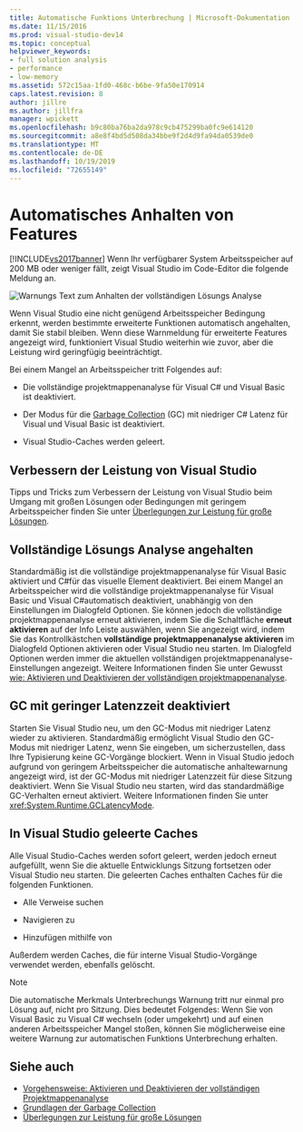 ```yaml
---
title: Automatische Funktions Unterbrechung | Microsoft-Dokumentation
ms.date: 11/15/2016
ms.prod: visual-studio-dev14
ms.topic: conceptual
helpviewer_keywords:
- full solution analysis
- performance
- low-memory
ms.assetid: 572c15aa-1fd0-468c-b6be-9fa50e170914
caps.latest.revision: 8
author: jillre
ms.author: jillfra
manager: wpickett
ms.openlocfilehash: b9c80ba76ba2da978c9cb475299ba0fc9e614120
ms.sourcegitcommit: a8e8f4bd5d508da34bbe9f2d4d9fa94da0539de0
ms.translationtype: MT
ms.contentlocale: de-DE
ms.lasthandoff: 10/19/2019
ms.locfileid: "72655149"
---
```

# <a name="automatic-feature-suspension"></a>Automatisches Anhalten von Features
[!INCLUDE[vs2017banner](../includes/vs2017banner.md)]
Wenn Ihr verfügbarer System Arbeitsspeicher auf 200 MB oder weniger fällt, zeigt Visual Studio im Code-Editor die folgende Meldung an.

 ![Warnungs Text zum Anhalten der vollständigen Lösungs Analyse](../code-quality/media/fsa-alert.png "FSA_Alert")

 Wenn Visual Studio eine nicht genügend Arbeitsspeicher Bedingung erkennt, werden bestimmte erweiterte Funktionen automatisch angehalten, damit Sie stabil bleiben. Wenn diese Warnmeldung für erweiterte Features angezeigt wird, funktioniert Visual Studio weiterhin wie zuvor, aber die Leistung wird geringfügig beeinträchtigt.

 Bei einem Mangel an Arbeitsspeicher tritt Folgendes auf:

- Die vollständige projektmappenanalyse für Visual C# und Visual Basic ist deaktiviert.

- Der Modus für die [Garbage Collection](https://msdn.microsoft.com/library/22b6cb97-0c80-4eeb-a2cf-5ed7655e37f9) (GC) mit niedriger C# Latenz für Visual und Visual Basic ist deaktiviert.

- Visual Studio-Caches werden geleert.

## <a name="improve-visual-studio-performance"></a>Verbessern der Leistung von Visual Studio
 Tipps und Tricks zum Verbessern der Leistung von Visual Studio beim Umgang mit großen Lösungen oder Bedingungen mit geringem Arbeitsspeicher finden Sie unter [Überlegungen zur Leistung für große Lösungen](https://github.com/dotnet/roslyn/wiki/Performance-considerations-for-large-solutions).

## <a name="full-solution-analysis-suspended"></a>Vollständige Lösungs Analyse angehalten
 Standardmäßig ist die vollständige projektmappenanalyse für Visual Basic aktiviert und C#für das visuelle Element deaktiviert. Bei einem Mangel an Arbeitsspeicher wird die vollständige projektmappenanalyse für Visual Basic und Visual C#automatisch deaktiviert, unabhängig von den Einstellungen im Dialogfeld Optionen. Sie können jedoch die vollständige projektmappenanalyse erneut aktivieren, indem Sie die Schaltfläche **erneut aktivieren** auf der Info Leiste auswählen, wenn Sie angezeigt wird, indem Sie das Kontrollkästchen **vollständige projektmappenanalyse aktivieren** im Dialogfeld Optionen aktivieren oder Visual Studio neu starten. Im Dialogfeld Optionen werden immer die aktuellen vollständigen projektmappenanalyse-Einstellungen angezeigt. Weitere Informationen finden Sie unter Gewusst [wie: Aktivieren und Deaktivieren der vollständigen projektmappenanalyse](../code-quality/how-to-enable-and-disable-full-solution-analysis-for-managed-code.md).

## <a name="gc-low-latency-disabled"></a>GC mit geringer Latenzzeit deaktiviert
 Starten Sie Visual Studio neu, um den GC-Modus mit niedriger Latenz wieder zu aktivieren.  Standardmäßig ermöglicht Visual Studio den GC-Modus mit niedriger Latenz, wenn Sie eingeben, um sicherzustellen, dass Ihre Typisierung keine GC-Vorgänge blockiert. Wenn in Visual Studio jedoch aufgrund von geringem Arbeitsspeicher die automatische anhaltewarnung angezeigt wird, ist der GC-Modus mit niedriger Latenzzeit für diese Sitzung deaktiviert. Wenn Sie Visual Studio neu starten, wird das standardmäßige GC-Verhalten erneut aktiviert. Weitere Informationen finden Sie unter <xref:System.Runtime.GCLatencyMode>.

## <a name="visual-studio-caches-flushed"></a>In Visual Studio geleerte Caches

Alle Visual Studio-Caches werden sofort geleert, werden jedoch erneut aufgefüllt, wenn Sie die aktuelle Entwicklungs Sitzung fortsetzen oder Visual Studio neu starten. Die geleerten Caches enthalten Caches für die folgenden Funktionen.

- Alle Verweise suchen

- Navigieren zu

- Hinzufügen mithilfe von

Außerdem werden Caches, die für interne Visual Studio-Vorgänge verwendet werden, ebenfalls gelöscht.

> [!NOTE]
> Die automatische Merkmals Unterbrechungs Warnung tritt nur einmal pro Lösung auf, nicht pro Sitzung. Dies bedeutet Folgendes: Wenn Sie von Visual Basic zu Visual C# wechseln (oder umgekehrt) und auf einen anderen Arbeitsspeicher Mangel stoßen, können Sie möglicherweise eine weitere Warnung zur automatischen Funktions Unterbrechung erhalten.

## <a name="see-also"></a>Siehe auch

- [Vorgehensweise: Aktivieren und Deaktivieren der vollständigen Projektmappenanalyse](../code-quality/how-to-enable-and-disable-full-solution-analysis-for-managed-code.md)
- [Grundlagen der Garbage Collection](https://msdn.microsoft.com/library/67c5a20d-1be1-4ea7-8a9a-92b0b08658d2)
- [Überlegungen zur Leistung für große Lösungen](https://github.com/dotnet/roslyn/wiki/Performance-considerations-for-large-solutions)